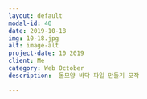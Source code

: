 ```yaml
---
layout: default
modal-id: 40
date: 2019-10-18
img: 10-18.jpg
alt: image-alt
project-date: 10 2019
client: Me
category: Web October
description:  돌모양 바닥 파일 만들기 모작

---
```

